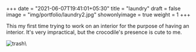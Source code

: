 +++
date = "2021-06-07T19:41:01+05:30"
title = "laundry"
draft = false
image = "img/portfolio/laundry2.jpg"
showonlyimage = true
weight = 1
+++

This my first time trying to work on an interior for the purpose of having an interior. It's very impractical, but the crocodile's presence is cute to me.

![trash](/img/portfolio/laundry2.jpg)\
